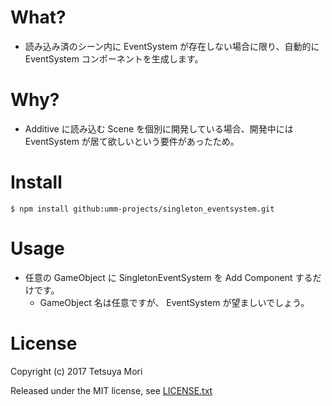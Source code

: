 # What?

* 読み込み済のシーン内に EventSystem が存在しない場合に限り、自動的に EventSystem コンポーネントを生成します。

# Why?

* Additive に読み込む Scene を個別に開発している場合、開発中には EventSystem が居て欲しいという要件があったため。

# Install

```shell
$ npm install github:umm-projects/singleton_eventsystem.git
```

# Usage

* 任意の GameObject に SingletonEventSystem を Add Component するだけです。
  * GameObject 名は任意ですが、 EventSystem が望ましいでしょう。

# License

Copyright (c) 2017 Tetsuya Mori

Released under the MIT license, see [LICENSE.txt](LICENSE.txt)

